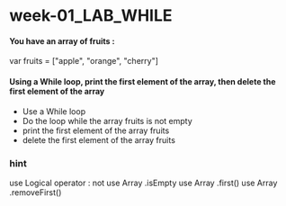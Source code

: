 # week-01_LAB_WHILE

#### You have an array of fruits :

var fruits = ["apple", "orange", "cherry"]

#### Using a While loop, print the first element of the array, then delete the first element of the array

- Use a While loop
- Do the loop while the array fruits is not empty
- print the first element of the array fruits
- delete the first element of the array fruits


### hint 

use Logical operator : not 
use Array .isEmpty
use Array .first()
use Array .removeFirst()
